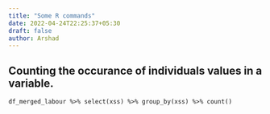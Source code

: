 ```yaml
---
title: "Some R commands"
date: 2022-04-24T22:25:37+05:30
draft: false
author: Arshad
---
```



## Counting the occurance of individuals values in a variable.

`df_merged_labour %>% select(xss) %>% group_by(xss) %>% count()`

## 
